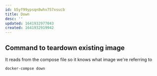 ```yaml
---
id: b5yf99ypsqn8whv757xsucb
title: Down
desc: ''
updated: 1641932977043
created: 1641932919942
---
```


## Command to teardown existing image

It reads from the compose file so it knows what image we're referring to

```bash
docker-compse down
```
